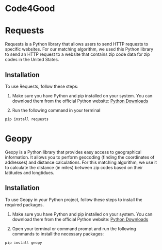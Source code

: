 # Code4Good


# Requests 

Requests is a Python library that allows users to send HTTP requests to specific websites. For our matching algorithm, we used this Python library to send an HTTP request to a website that contains zip code data for zip codes in the United States. 

## Installation 

To use Requests, follow these steps: 

1. Make sure you have Python and pip installed on your system. You can download them from the official Python website: [Python Downloads](https://www.python.org/downloads/)

2. Run the following command in your terminal 
```bash
pip install requests
```


# Geopy

Geopy is a Python library that provides easy access to geographical information. It allows you to perform geocoding (finding the coordinates of addresses) and distance calculations. For this matching algorithm, we use it to calculate the distance (in miles) between zip codes based on their latitudes and longtidues.

## Installation

To use Geopy in your Python project, follow these steps to install the required packages.

1. Make sure you have Python and pip installed on your system. You can download them from the official Python website: [Python Downloads](https://www.python.org/downloads/)

2. Open your terminal or command prompt and run the following commands to install the necessary packages:

```bash
pip install geopy
```


